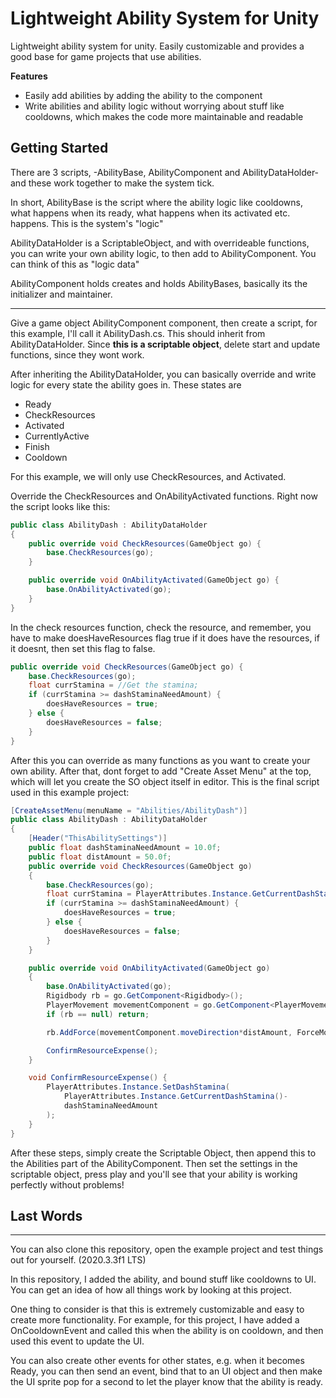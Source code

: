 # Lightweight Ability System for Unity

Lightweight ability system for unity. Easily customizable and provides a good base for game projects that use abilities.

**Features**
 
 - Easily add abilities by adding the ability to the component
 - Write abilities and ability logic without worrying about stuff like cooldowns, which makes the code more maintainable and readable
  
## Getting Started

There are 3 scripts, -AbilityBase, AbilityComponent and  AbilityDataHolder- and these work together to make the system tick.

In short, AbilityBase is the script where the ability logic like cooldowns, what happens when its ready, what happens when its activated etc. happens. This is the system's "logic"

AbilityDataHolder is a ScriptableObject, and with overrideable functions, you can write your own ability logic, to then add to AbilityComponent. You can think of this as "logic data"

AbilityComponent holds creates and holds AbilityBases, basically its the initializer and maintainer.

-----
Give a game object AbilityComponent component, then create a script, for this example, I'll call it AbilityDash.cs. This should inherit from AbilityDataHolder. Since **this is a scriptable object**, delete start and update functions, since they wont work.

After inheriting the AbilityDataHolder, you can basically override and write logic for every state the ability goes in. These states are 

 - Ready
 - CheckResources
 - Activated
 - CurrentlyActive
 - Finish
 - Cooldown

For this example, we will only use CheckResources, and Activated.

Override the CheckResources and OnAbilityActivated functions. Right now the script looks like this:


```c#
public class AbilityDash : AbilityDataHolder
{
    public override void CheckResources(GameObject go) {
        base.CheckResources(go);
    }

    public override void OnAbilityActivated(GameObject go) {
        base.OnAbilityActivated(go);
    }
}
```

In the check resources function, check the resource, and remember, you have to make doesHaveResources flag true if it does have the resources, if it doesnt, then set this flag to false.

```c#
public override void CheckResources(GameObject go) {
    base.CheckResources(go);
    float currStamina = //Get the stamina;
    if (currStamina >= dashStaminaNeedAmount) {
        doesHaveResources = true;
    } else {
        doesHaveResources = false;
    }
}
```

After this you can override as many functions as you want to create your own ability. After that, dont forget to add "Create Asset Menu" at the top, which will let you create the SO object itself in editor. This is the final script used in this example project:


```c#
[CreateAssetMenu(menuName = "Abilities/AbilityDash")]
public class AbilityDash : AbilityDataHolder
{
    [Header("ThisAbilitySettings")]
    public float dashStaminaNeedAmount = 10.0f; 
    public float distAmount = 50.0f; 
    public override void CheckResources(GameObject go)
    {
        base.CheckResources(go);
        float currStamina = PlayerAttributes.Instance.GetCurrentDashStamina();
        if (currStamina >= dashStaminaNeedAmount) {
            doesHaveResources = true;
        } else {
            doesHaveResources = false;
        }
    }

    public override void OnAbilityActivated(GameObject go)
    {
        base.OnAbilityActivated(go);
        Rigidbody rb = go.GetComponent<Rigidbody>();
        PlayerMovement movementComponent = go.GetComponent<PlayerMovement>();
        if (rb == null) return;

        rb.AddForce(movementComponent.moveDirection*distAmount, ForceMode.Impulse);

        ConfirmResourceExpense();
    }

    void ConfirmResourceExpense() {
        PlayerAttributes.Instance.SetDashStamina(
            PlayerAttributes.Instance.GetCurrentDashStamina()-
            dashStaminaNeedAmount
        );
    }
}
```

After these steps, simply create the Scriptable Object, then append this to the Abilities part of the AbilityComponent. Then set the settings in the scriptable object, press play and you'll see that your ability is working perfectly without problems!

## Last Words
---
You can also clone this repository, open the example project and test things out for yourself. (2020.3.3f1 LTS) 

In this repository, I added the ability, and bound stuff like cooldowns to UI. You can get an idea of how all things work by looking at this project.

One thing to consider is that this is extremely customizable and easy to create more functionality. For example, for this project, I have added a OnCooldownEvent and called this when the ability is on cooldown, and then used this event to update the UI. 

You can also create other events for other states, e.g. when it becomes Ready, you can then send an event, bind that to an UI object and then make the UI sprite pop for a second to let the player know that the ability is ready.

